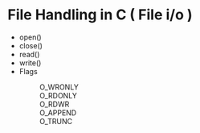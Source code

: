 <h1>File Handling in C ( File i/o )</h1>
<ul>
<li>open()</li>
<li>close()</li>
<li>read()</li>
<li>write()</li>
<li>Flags</li>
</ul>
<ul>
  <dd>O_WRONLY</dd>
  <dd>O_RDONLY</dd>
  <dd>O_RDWR</dd>
  <dd>O_APPEND</dd>
  <dd>O_TRUNC</dd>
</ul>
